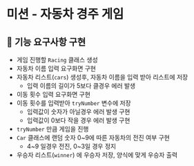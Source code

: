 # 미션 - 자동차 경주 게임

## 🚀 기능 요구사항 구현
- 게임 진행할 `Racing` 클래스 생성
- 자동차 이름 입력 요구화면 구현
- 자동차 리스트(`cars`) 생성후, 자동차 이름을 입력 받아 리스트에 저장
  - 입력 이름의 길이가 5보다 클경우 에러 발생
- 이동 횟수 입력 요구화면 구현
- 이동 횟수를 입력받아 `tryNumber` 변수에 저장
  - 입력값이 숫자가 아닐경우 에러 발생 구현
  - 입력값이 0보다 작을 경우 에러 발생 구현 
- `tryNumber` 만큼 게임을 진행
- `Car` 클래스에 랜덤 숫자 0~9에 따른 자동차의 전진 여부 구현
  - 4~9 일경우 전진, 0~3일 경우 정지
- 우승자 리스트(`winner`) 에 우승자 저장, 양식에 맞게 우승자 출력   